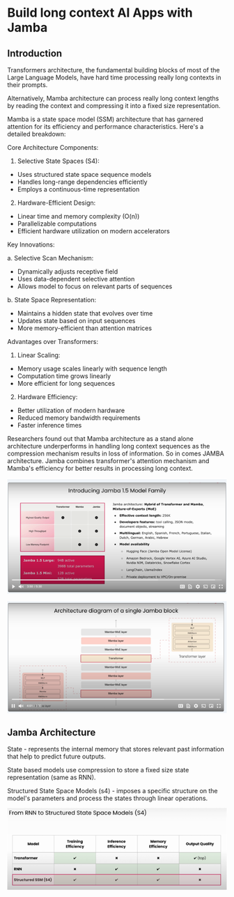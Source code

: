 # Build long context AI Apps with Jamba

## Introduction

Transformers architecture, the fundamental building blocks of most of the Large Language Models, have hard time processing really long contexts in their prompts.

Alternatively, Mamba architecture can process really long context lengths by reading the context and compressing it into a fixed size representation. 

Mamba is a state space model (SSM) architecture that has garnered attention for its efficiency and performance characteristics. Here's a detailed breakdown:

Core Architecture Components:

1. Selective State Spaces (S4):

* Uses structured state space sequence models
* Handles long-range dependencies efficiently
* Employs a continuous-time representation

2. Hardware-Efficient Design:

* Linear time and memory complexity (O(n))
* Parallelizable computations
* Efficient hardware utilization on modern accelerators

Key Innovations:

a. Selective Scan Mechanism:

* Dynamically adjusts receptive field
* Uses data-dependent selective attention
* Allows model to focus on relevant parts of sequences

b. State Space Representation:

* Maintains a hidden state that evolves over time
* Updates state based on input sequences
* More memory-efficient than attention matrices

Advantages over Transformers:

1. Linear Scaling:

* Memory usage scales linearly with sequence length
* Computation time grows linearly
* More efficient for long sequences

2. Hardware Efficiency:

* Better utilization of modern hardware
* Reduced memory bandwidth requirements
* Faster inference times

Researchers found out that Mamba architecture as a stand alone architecture underperforms in handling long context sequences as the compression mechanism results in loss of information. So in comes JAMBA architecture. Jamba combines transformer's attention mechanism and Mamba's efficiency for better results in processing long context.

![title](imgs/Jamba.png)


![title](imgs/Architecture.png)

## Jamba Architecture

State - represents the internal memory that stores relevant past information that help to predict future outputs.

State based models use compression to store a fixed size state representation (same as RNN).

Structured State Space Models (s4) - imposes a specific structure on the model's parameters and process the states through linear operations.

![title](imgs/SSM.png)